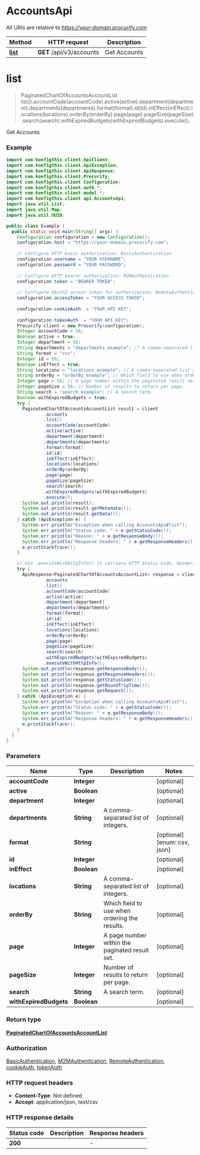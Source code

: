 # AccountsApi

All URIs are relative to *https://your-domain.procurify.com*

| Method | HTTP request | Description |
|------------- | ------------- | -------------|
| [**list**](AccountsApi.md#list) | **GET** /api/v3/accounts | Get Accounts |


<a name="list"></a>
# **list**
> PaginatedChartOfAccountsAccountList list().accountCode(accountCode).active(active).department(department).departments(departments).format(format).id(id).inEffect(inEffect).locations(locations).orderBy(orderBy).page(page).pageSize(pageSize).search(search).withExpiredBudgets(withExpiredBudgets).execute();

Get Accounts

### Example
```java
import com.konfigthis.client.ApiClient;
import com.konfigthis.client.ApiException;
import com.konfigthis.client.ApiResponse;
import com.konfigthis.client.Procurify;
import com.konfigthis.client.Configuration;
import com.konfigthis.client.auth.*;
import com.konfigthis.client.model.*;
import com.konfigthis.client.api.AccountsApi;
import java.util.List;
import java.util.Map;
import java.util.UUID;

public class Example {
  public static void main(String[] args) {
    Configuration configuration = new Configuration();
    configuration.host = "https://your-domain.procurify.com";
    
    // Configure HTTP basic authorization: BasicAuthentication
    configuration.username = "YOUR USERNAME";
    configuration.password = "YOUR PASSWORD";
    
    // Configure HTTP bearer authorization: M2MAuthentication
    configuration.token = "BEARER TOKEN";
    
    // Configure OAuth2 access token for authorization: RemoteAuthentication
    configuration.accessToken = "YOUR ACCESS TOKEN";
    
    configuration.cookieAuth  = "YOUR API KEY";
    
    configuration.tokenAuth  = "YOUR API KEY";
    Procurify client = new Procurify(configuration);
    Integer accountCode = 56;
    Boolean active = true;
    Integer department = 56;
    String departments = "departments_example"; // A comma-separated list of integers.
    String format = "csv";
    Integer id = 56;
    Boolean inEffect = true;
    String locations = "locations_example"; // A comma-separated list of integers.
    String orderBy = "orderBy_example"; // Which field to use when ordering the results.
    Integer page = 56; // A page number within the paginated result set.
    Integer pageSize = 56; // Number of results to return per page.
    String search = "search_example"; // A search term.
    Boolean withExpiredBudgets = true;
    try {
      PaginatedChartOfAccountsAccountList result = client
              .accounts
              .list()
              .accountCode(accountCode)
              .active(active)
              .department(department)
              .departments(departments)
              .format(format)
              .id(id)
              .inEffect(inEffect)
              .locations(locations)
              .orderBy(orderBy)
              .page(page)
              .pageSize(pageSize)
              .search(search)
              .withExpiredBudgets(withExpiredBudgets)
              .execute();
      System.out.println(result);
      System.out.println(result.getMetadata());
      System.out.println(result.getData());
    } catch (ApiException e) {
      System.err.println("Exception when calling AccountsApi#list");
      System.err.println("Status code: " + e.getStatusCode());
      System.err.println("Reason: " + e.getResponseBody());
      System.err.println("Response headers: " + e.getResponseHeaders());
      e.printStackTrace();
    }

    // Use .executeWithHttpInfo() to retrieve HTTP Status Code, Headers and Request
    try {
      ApiResponse<PaginatedChartOfAccountsAccountList> response = client
              .accounts
              .list()
              .accountCode(accountCode)
              .active(active)
              .department(department)
              .departments(departments)
              .format(format)
              .id(id)
              .inEffect(inEffect)
              .locations(locations)
              .orderBy(orderBy)
              .page(page)
              .pageSize(pageSize)
              .search(search)
              .withExpiredBudgets(withExpiredBudgets)
              .executeWithHttpInfo();
      System.out.println(response.getResponseBody());
      System.out.println(response.getResponseHeaders());
      System.out.println(response.getStatusCode());
      System.out.println(response.getRoundTripTime());
      System.out.println(response.getRequest());
    } catch (ApiException e) {
      System.err.println("Exception when calling AccountsApi#list");
      System.err.println("Status code: " + e.getStatusCode());
      System.err.println("Reason: " + e.getResponseBody());
      System.err.println("Response headers: " + e.getResponseHeaders());
      e.printStackTrace();
    }
  }
}

```

### Parameters

| Name | Type | Description  | Notes |
|------------- | ------------- | ------------- | -------------|
| **accountCode** | **Integer**|  | [optional] |
| **active** | **Boolean**|  | [optional] |
| **department** | **Integer**|  | [optional] |
| **departments** | **String**| A comma-separated list of integers. | [optional] |
| **format** | **String**|  | [optional] [enum: csv, json] |
| **id** | **Integer**|  | [optional] |
| **inEffect** | **Boolean**|  | [optional] |
| **locations** | **String**| A comma-separated list of integers. | [optional] |
| **orderBy** | **String**| Which field to use when ordering the results. | [optional] |
| **page** | **Integer**| A page number within the paginated result set. | [optional] |
| **pageSize** | **Integer**| Number of results to return per page. | [optional] |
| **search** | **String**| A search term. | [optional] |
| **withExpiredBudgets** | **Boolean**|  | [optional] |

### Return type

[**PaginatedChartOfAccountsAccountList**](PaginatedChartOfAccountsAccountList.md)

### Authorization

[BasicAuthentication](../README.md#BasicAuthentication), [M2MAuthentication](../README.md#M2MAuthentication), [RemoteAuthentication](../README.md#RemoteAuthentication), [cookieAuth](../README.md#cookieAuth), [tokenAuth](../README.md#tokenAuth)

### HTTP request headers

 - **Content-Type**: Not defined
 - **Accept**: application/json, text/csv

### HTTP response details
| Status code | Description | Response headers |
|-------------|-------------|------------------|
| **200** |  |  -  |

